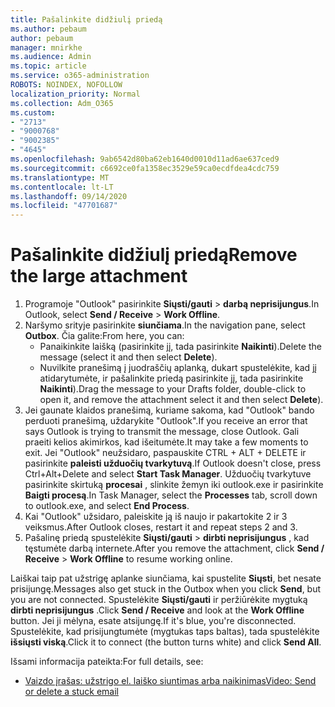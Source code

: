 ```yaml
---
title: Pašalinkite didžiulį priedą
ms.author: pebaum
author: pebaum
manager: mnirkhe
ms.audience: Admin
ms.topic: article
ms.service: o365-administration
ROBOTS: NOINDEX, NOFOLLOW
localization_priority: Normal
ms.collection: Adm_O365
ms.custom:
- "2713"
- "9000768"
- "9002385"
- "4645"
ms.openlocfilehash: 9ab6542d80ba62eb1640d0010d11ad6ae637ced9
ms.sourcegitcommit: c6692ce0fa1358ec3529e59ca0ecdfdea4cdc759
ms.translationtype: MT
ms.contentlocale: lt-LT
ms.lasthandoff: 09/14/2020
ms.locfileid: "47701687"
---
```

# <a name="remove-the-large-attachment"></a><span data-ttu-id="564cf-102">Pašalinkite didžiulį priedą</span><span class="sxs-lookup"><span data-stu-id="564cf-102">Remove the large attachment</span></span>

1. <span data-ttu-id="564cf-103">Programoje "Outlook" pasirinkite **Siųsti/gauti**  >  **darbą neprisijungus**.</span><span class="sxs-lookup"><span data-stu-id="564cf-103">In Outlook, select **Send / Receive** > **Work Offline**.</span></span> 
2. <span data-ttu-id="564cf-104">Naršymo srityje pasirinkite **siunčiama**.</span><span class="sxs-lookup"><span data-stu-id="564cf-104">In the navigation pane, select **Outbox**.</span></span> <span data-ttu-id="564cf-105">Čia galite:</span><span class="sxs-lookup"><span data-stu-id="564cf-105">From here, you can:</span></span> 
    - <span data-ttu-id="564cf-106">Panaikinkite laišką (pasirinkite jį, tada pasirinkite **Naikinti**).</span><span class="sxs-lookup"><span data-stu-id="564cf-106">Delete the message (select it and then select **Delete**).</span></span>
    - <span data-ttu-id="564cf-107">Nuvilkite pranešimą į juodraščių aplanką, dukart spustelėkite, kad jį atidarytumėte, ir pašalinkite priedą pasirinkite jį, tada pasirinkite **Naikinti**).</span><span class="sxs-lookup"><span data-stu-id="564cf-107">Drag the message to your Drafts folder, double-click to open it, and remove the attachment select it and then select **Delete**).</span></span>
3. <span data-ttu-id="564cf-108">Jei gaunate klaidos pranešimą, kuriame sakoma, kad "Outlook" bando perduoti pranešimą, uždarykite "Outlook".</span><span class="sxs-lookup"><span data-stu-id="564cf-108">If you receive an error that says Outlook is trying to transmit the message, close Outlook.</span></span> <span data-ttu-id="564cf-109">Gali praeiti kelios akimirkos, kad išeitumėte.</span><span class="sxs-lookup"><span data-stu-id="564cf-109">It may take a few moments to exit.</span></span> <span data-ttu-id="564cf-110">Jei "Outlook" neužsidaro, paspauskite CTRL + ALT + DELETE ir pasirinkite **paleisti užduočių tvarkytuvą**.</span><span class="sxs-lookup"><span data-stu-id="564cf-110">If Outlook doesn't close, press Ctrl+Alt+Delete and select **Start Task Manager**.</span></span> <span data-ttu-id="564cf-111">Užduočių tvarkytuve pasirinkite skirtuką **procesai** , slinkite žemyn iki outlook.exe ir pasirinkite **Baigti procesą**.</span><span class="sxs-lookup"><span data-stu-id="564cf-111">In Task Manager, select the **Processes** tab, scroll down to outlook.exe, and select **End Process**.</span></span>
4. <span data-ttu-id="564cf-112">Kai "Outlook" užsidaro, paleiskite ją iš naujo ir pakartokite 2 ir 3 veiksmus.</span><span class="sxs-lookup"><span data-stu-id="564cf-112">After Outlook closes, restart it and repeat steps 2 and 3.</span></span> 
5. <span data-ttu-id="564cf-113">Pašalinę priedą spustelėkite **Siųsti/gauti**  >  **dirbti neprisijungus** , kad tęstumėte darbą internete.</span><span class="sxs-lookup"><span data-stu-id="564cf-113">After you remove the attachment, click **Send / Receive** > **Work Offline** to resume working online.</span></span> 

<span data-ttu-id="564cf-114">Laiškai taip pat užstrigę aplanke siunčiama, kai spustelite **Siųsti**, bet nesate prisijungę.</span><span class="sxs-lookup"><span data-stu-id="564cf-114">Messages also get stuck in the Outbox when you click **Send**, but you are not connected.</span></span> <span data-ttu-id="564cf-115">Spustelėkite **Siųsti/gauti** ir peržiūrėkite mygtuką **dirbti neprisijungus** .</span><span class="sxs-lookup"><span data-stu-id="564cf-115">Click **Send / Receive** and look at the **Work Offline** button.</span></span> <span data-ttu-id="564cf-116">Jei ji mėlyna, esate atsijungę.</span><span class="sxs-lookup"><span data-stu-id="564cf-116">If it's blue, you're disconnected.</span></span> <span data-ttu-id="564cf-117">Spustelėkite, kad prisijungtumėte (mygtukas taps baltas), tada spustelėkite **išsiųsti viską**.</span><span class="sxs-lookup"><span data-stu-id="564cf-117">Click it to connect (the button turns white) and click **Send All**.</span></span>
 
 <span data-ttu-id="564cf-118">Išsami informacija pateikta:</span><span class="sxs-lookup"><span data-stu-id="564cf-118">For full details, see:</span></span>
- [<span data-ttu-id="564cf-119">Vaizdo įrašas: užstrigo el. laiško siuntimas arba naikinimas</span><span class="sxs-lookup"><span data-stu-id="564cf-119">Video: Send or delete a stuck email</span></span>](https://support.office.com/article/Video-Send-or-delete-an-email-stuck-in-your-outbox-26d5d34a-4e5f-444a-a9e8-44db04a94dec) 